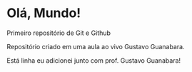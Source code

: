 # Olá, Mundo!
 Primeiro repositório de Git e Github

 Repositório criado em uma aula ao vivo Gustavo Guanabara.
 
Está linha eu adicionei junto com  prof. Gustavo Guanabara!
